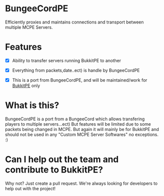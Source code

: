# BungeeCordPE
 Efficiently proxies and maintains connections and transport between multiple MCPE Servers.
 
 
# Features
 - [x] Ability to transfer servers running BukkitPE to another
 - [x] Everything from packets,date..ect) is handle by BungeeCordPE
 - [x] This is a port from BungeeCordPE, and will be maintained/work for [BukkitPE](https://github.com/bukkitpe/bukkit) only
 

# What is this?
 BungeeCordPE is a port from a BungeeCord which allows transfering players to multiple servers...ect)
 But features will be limited due to some packets being changed in MCPE. But again it will mainly be for
 BukkitPE and should not be used in any "Custom MCPE Server Softwares" no exceptions. :) 
 
# Can I help out the team and contribute to BukkitPE?
 Why not? Just create a pull request. We're always looking for developers to help out with the project!
 
 
